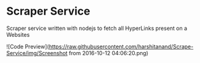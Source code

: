 # Scraper Service
Scraper service written with nodejs to fetch all HyperLinks present on a Websites

![Code Preview](https://raw.githubusercontent.com/harshitanand/Scrape-Service/img/Screenshot from 2016-10-12 04:06:20.png)
